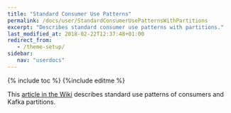 ```yaml
---
title: "Standard Consumer Use Patterns"
permalink: /docs/user/StandardConsumerUsePatternsWithPartitions
excerpt: "Describes standard consumer use patterns with partitions."
last_modified_at: 2018-02-22T12:37:48+01:00
redirect_from:
   - /theme-setup/
sidebar:
   nav: "userdocs"
---
```

{% include toc %}
{%include editme %}

This [article in the Wiki](https://github.com/IBMStreams/streamsx.messagehub/wiki/Standard-Consumer-Use-Cases-with-partitions) 
describes standard use patterns of consumers and Kafka partitions.
